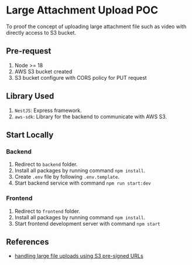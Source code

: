 # Large Attachment Upload POC

To proof the concept of uploading large attachment file such as video with directly access to S3 bucket.

## Pre-request

1. Node >= 18
2. AWS S3 bucket created
3. S3 bucket configure with CORS policy for PUT request

## Library Used

1. `NestJS`: Express framework.
2. `aws-sdk`: Library for the backend to communicate with AWS S3.

## Start Locally

### Backend

1. Redirect to `backend` folder.
2. Install all packages by running command `npm install`.
3. Create `.env` file by following `.env.template`.
4. Start backend service with command `npm run start:dev`

### Frontend

1. Redirect to `frontend` folder.
2. Install all packages by running command `npm install`.
3. Start frontend development server with command `npm start`

## References

- [handling large file uploads using S3 pre-signed URLs](https://www.pullrequest.com/blog/handling-large-file-uploads-in-react-securely-using-aws-s3-pre-signed-urls/#:~:text=Uploading%20large%20files%20in%20a,a%20high%20level%20of%20security)
